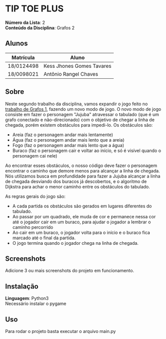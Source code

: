 # TIP TOE PLUS

**Número da Lista**: 2<br>
**Conteúdo da Disciplina**: Grafos 2<br>

## Alunos
|Matrícula | Aluno |
| -- | -- |
| 18/0124498  |  Kess Jhones Gomes Tavares |
| 18/0098021  |  Antônio Rangel Chaves |

## Sobre 
Neste segundo trabalho da disciplina, vamos expandir o jogo feito no [trabalho de Grafos 1](https://github.com/projeto-de-algoritmos/Grafos1_TipToeGame), fazendo um novo modo de jogo. O novo modo de jogo consiste em fazer o personagem "Jujuba" atravessar o tabulado (que é um grafo conectado e não-direcionado) com o objetivo de chegar a linha de chegada, porém existem obstáculos para impedi-lo. Os obstáculos são:
- Areia (faz o personagem andar mais lentamente)
- Água (faz o personagem andar mais lento que a areia)
- Fogo (faz o personagem andar mais lento que a água)
- Buraco (faz o personagem cair e voltar ao início, e só é visível quando o personagem cai nele)

Ao encontrar esses obstáculos, o nosso código deve fazer o personagem encontrar o caminho que demore menos para alcançar a linha de chegada. Nós utilizamos busca em profundidade para fazer a Jujuba alcançar a linha de chegada desviando dos buracos já descobertos, e o algoritmo de Dijkstra para achar o menor caminho entre os obstáculos do tabulado.


As regras gerais do jogo são:
- A cada partida os obstáculos são gerados em lugares diferentes do tabulado.
- Ao passar por um quadrado, ele muda de cor e permanece nessa cor até o jogador cair em um buraco, para ajudar o jogador a lembrar o caminho percorrido
- Ao cair em um buraco, o jogador volta para o início e o buraco fica marcado até o final da partida.
- O jogo termina quando o jogador chega na linha de chegada.
  

## Screenshots
Adicione 3 ou mais screenshots do projeto em funcionamento.

## Instalação 
**Linguagem**: Python3<br>
Necessário instalar o pygame

## Uso 
Para rodar o projeto basta executar o arquivo main.py

